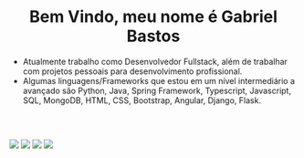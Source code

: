 ### <h1 align="center"> Bem Vindo, meu nome é Gabriel Bastos</h1>



-  Atualmente trabalho como Desenvolvedor Fullstack, além de trabalhar com projetos pessoais para desenvolvimento profissional.<br>
-  Algumas linguagens/Frameworks que estou em um nível intermediário a avançado são Python, Java, Spring Framework, Typescript, Javascript, SQL, MongoDB, HTML, CSS, Bootstrap, Angular, Django, Flask.<br>
<br>

  ##
<div> 
  <a href = "https://wa.me/55011991677867"><img src="https://img.shields.io/badge/WhatsApp-25D366?style=for-the-badge&logo=whatsapp&logoColor=white" target="_blank"></a>
  <a href ="https://t.me/bastosgabriel312"><img src="https://img.shields.io/badge/Telegram-2CA5E0?style=for-the-badge&logo=telegram&logoColor=white" target="_blank"></a>
  <a href = ""mailto:bastosgabriel312@gmail.com"><img src="https://img.shields.io/badge/Gmail-D14836?style=for-the-badge&logo=gmail&logoColor=white" target="_blank"></a>
  <a href="https://www.linkedin.com/in/bastosgabriel312" target="_blank"><img src="https://img.shields.io/badge/-LinkedIn-%230077B5?style=for-the-badge&logo=linkedin&logoColor=white" target="_blank"></a> 
</div>
    
